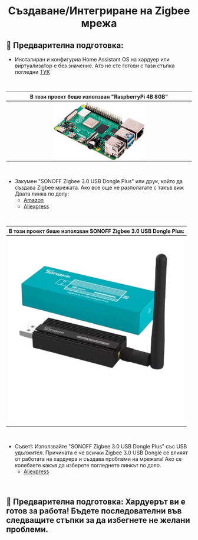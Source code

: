 <h1 align="center"><strong>Създаване/Интегриране на Zigbee мрежа </strong></h1>

## 🔴 Предварителна подготовка:
- Инсталиран и конфигуриа Home Assistant OS на хардуер или виртуализатор е без значение. Ато не сте готови с тази стъпка погледни [ТУК](https://www.home-assistant.io/installation/)

<br>

| В този проект беше използван "RaspberryPi 4B 8GB" | 
|:--------------------:|
| <img align="center" src="../../IMG/Devices/RASP PI 4B.png" width="50%" height="50%">  |

<br>

- Закумен "SONOFF Zigbee 3.0 USB Dongle Plus" или друк, който да създава Zigbee мрежата. Ако все още не разполагате с такъв виж Двата линка по долу:
    - [Amazon](https://www.amazon.de/dp/B09KZX4WSB?ref=ppx_yo2ov_dt_b_fed_asin_title)
    - [Aliexpress](https://de.aliexpress.com/item/1005004266559661.html?spm=a2g0o.productlist.main.1.29cfYELkYELkj7&algo_pvid=d6c4c86f-f945-433c-addd-962a0da0c955&algo_exp_id=d6c4c86f-f945-433c-addd-962a0da0c955-0&pdp_npi=4%40dis%21EUR%2138.16%2120.99%21%21%2140.55%2122.30%21%402103890117306177577828936efd34%2112000028571354347%21sea%21DE%21749630241%21X&curPageLogUid=DHGOVitBimE5&utparam-url=scene%3Asearch%7Cquery_from%3A) 

<br>

| В този проект беше използван SONOFF Zigbee 3.0 USB Dongle Plus: | 
|:--------------------:|
| <img align="center" src="../../IMG/Devices/Sonoff zigbee3.0 Dongel.png" width="120%" height="90%">  |

<br>

- Съвет!: Използвайте  "SONOFF Zigbee 3.0 USB Dongle Plus" със USB удължител. Причината е че всички Zigbee 3.0 USB Dongle се влияят от работата на хардуера и създава проблеми на мрежата! Ако се колебаете какъв да изберете погледнете линкът по доло.
    - [Aliexpress](https://de.aliexpress.com/item/1005007442670601.html?spm=a2g0o.order_list.order_list_main.75.6e4f5c5f9wWYJ0&gatewayAdapt=glo2deu)

 <br>

## 🔴 Предварителна подготовка: Хардуерът ви е готов за работа! Бъдете последователни във следващите стъпки за да избегнете не желани проблеми.

